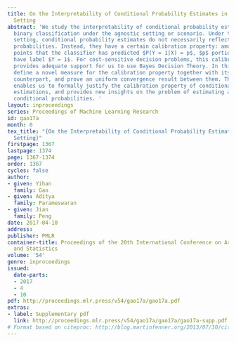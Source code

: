 ```yaml
---
title: On the Interpretability of Conditional Probability Estimates in the Agnostic
  Setting
abstract: 'We study the interpretability of conditional probability estimates for
  binary classification under the agnostic setting or scenario. Under the agnostic
  setting, conditional probability estimates do not necessarily reflect the true conditional
  probabilities. Instead, they have a certain calibration property: among all data
  points that the classifier has predicted $P(Y = 1|X) = p$, $p$ portion of them actually
  have label $Y = 1$. For cost-sensitive decision problems, this calibration property
  provides adequate support for us to use Bayes Decision Theory. In this paper, we
  define a novel measure for the calibration property together with its empirical
  counterpart, and prove an uniform convergence result between them. This new measure
  enables us to formally justify the calibration property of conditional probability
  estimations, and provides new insights on the problem of estimating and calibrating
  conditional probabilities. '
layout: inproceedings
series: Proceedings of Machine Learning Research
id: gao17a
month: 0
tex_title: "{On the Interpretability of Conditional Probability Estimates in the Agnostic
  Setting}"
firstpage: 1367
lastpage: 1374
page: 1367-1374
order: 1367
cycles: false
author:
- given: Yihan
  family: Gao
- given: Aditya
  family: Parameswaran
- given: Jian
  family: Peng
date: 2017-04-10
address: 
publisher: PMLR
container-title: Proceedings of the 20th International Conference on Artificial Intelligence
  and Statistics
volume: '54'
genre: inproceedings
issued:
  date-parts:
  - 2017
  - 4
  - 10
pdf: http://proceedings.mlr.press/v54/gao17a/gao17a.pdf
extras:
- label: Supplementary pdf
  link: http://proceedings.mlr.press/v54/gao17a/gao17a/gao17a-supp.pdf
# Format based on citeproc: http://blog.martinfenner.org/2013/07/30/citeproc-yaml-for-bibliographies/
---
```

